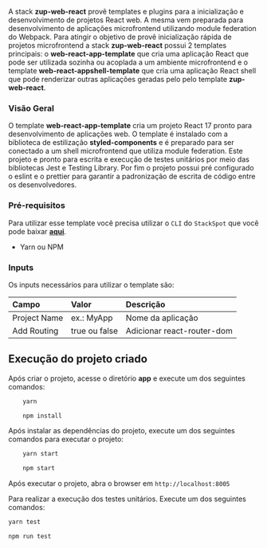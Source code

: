 A stack **zup-web-react** provê templates e plugins para a inicialização e desenvolvimento de projetos React web. A mesma vem preparada para desenvolvimento de aplicações microfrontend utilizando module federation do Webpack. Para atingir o objetivo de provê inicialização rápida de projetos microfrontend a stack **zup-web-react** possui 2 templates principais: o **web-react-app-template** que cria uma aplicação React que pode ser utilizada sozinha ou acoplada a um ambiente microfrontend e o template **web-react-appshell-template** que cria uma aplicação React shell que pode renderizar outras aplicações geradas pelo pelo template **zup-web-react**.

### Visão Geral

O template **web-react-app-template** cria um projeto React 17 pronto para desenvolvimento de aplicações web. O template é instalado com a biblioteca de estilização **styled-components** e é preparado para ser conectado a um shell microfrontend que utiliza module federation. Este projeto e pronto para escrita e execução de testes unitários por meio das bibliotecas Jest e Testing Library. Por fim o projeto possui pré configurado o eslint e o prettier para garantir a padronização de escrita de código entre os desenvolvedores.

### Pré-requisitos

Para utilizar esse template você precisa utilizar o `CLI` do `StackSpot` que você pode baixar [**aqui**](https://stackspot.com.br/).

- Yarn ou NPM

### Inputs

Os inputs necessários para utilizar o template são:

| **Campo**    | **Valor**     | **Descrição**              |
| :----------- | :------------ | :------------------------- |
| Project Name | ex.: MyApp    | Nome da aplicação          |
| Add Routing  | true ou false | Adicionar react-router-dom |

## Execução do projeto criado

Após criar o projeto, acesse o diretório **app** e execute um dos seguintes comandos:

```bash
    yarn
```

```bash
    npm install
```

Após instalar as dependências do projeto, execute um dos seguintes comandos para executar o projeto:

```bash
    yarn start
```

```bash
    npm start
```

Após executar o projeto, abra o browser em `http://localhost:8005`

Para realizar a execução dos testes unitários. Execute um dos seguintes comandos:

```bash
yarn test
```

```bash
npm run test
```
